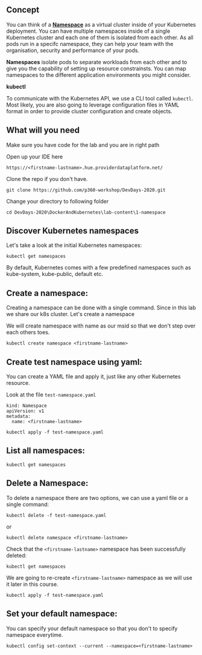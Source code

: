 
## Concept

You can think of a [**Namespace**](https://kubernetes.io/docs/concepts/overview/working-with-objects/namespaces/) as a virtual cluster inside of your Kubernetes deployment. You can have multiple namespaces inside of a single Kubernetes cluster and each one of them is isolated from each other. As all pods run in a specifc namespace, they can help your team with the organisation, security and performance of your pods.


**Namespaces** isolate pods to separate workloads from each other and to give you the capability of setting up resource constrainsts. You can map namespaces to the different application environments you might consider. 

**kubectl** 

To communicate with the Kubernetes API, we use a CLI tool called ```kubectl```. Most likely, you are also going to leverage configuration files in YAML format in order to provide cluster configuration and create objects.

## What will you need

Make sure you have code for the lab and you are in right path

Open up your IDE here

`https://<firstname-lastname>.hue.providerdataplatform.net/`

Clone the repo if you don't have.

`git clone https://github.com/p360-workshop/DevDays-2020.git`

Change your directory to following folder

`cd DevDays-2020\DockerAndKubernetes\lab-content\1-namespace`


## Discover Kubernetes namespaces 

Let's take a look at the initial Kubernetes namespaces:

`kubectl get namespaces`

By default, Kubernetes comes with a few predefined namespaces such as kube-system, kube-public, default etc.

## Create a namespace:

Creating a namespace can be done with a single command. Since in this lab we share our k8s cluster. Let's create a namespace
 
We will create namespace with name as our msid so that we don't step over each others toes. 

`kubectl create namespace <firstname-lastname>`


## Create test namespace using yaml:
You can create a YAML file and apply it, just like any other Kubernetes resource.

Look at the file `test-namespace.yaml`


```
kind: Namespace
apiVersion: v1
metadata:
  name: <firstname-lastname>
```



`kubectl apply -f test-namespace.yaml`

## List all namespaces:

`kubectl get namespaces`

## Delete a Namespace:

To delete a namespace there are two options, we can use a yaml file or a single command:

`kubectl delete -f test-namespace.yaml`

or
 
`kubectl delete namespace <firstname-lastname>`

Check that the `<firstname-lastname>` namespace has been successfully deleted:

`kubectl get namespaces`

We are  going to re-create   ```<firstname-lastname>``` namespace as we will use it later in this course.

`kubectl apply -f test-namespace.yaml`

## Set your default namespace:

You can specify your default namespace so that you don't to specify namespace everytime. 


`kubectl config set-context --current --namespace=<firstname-lastname>`

